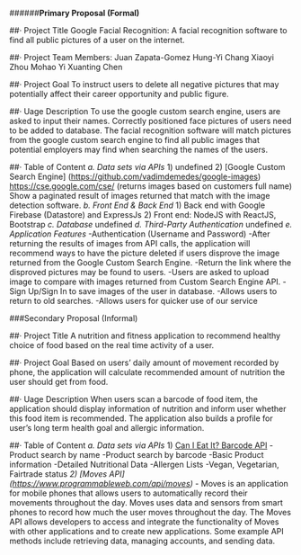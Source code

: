 ######**Primary Proposal (Formal)**

##· Project Title
  Google Facial Recognition:
  A facial recognition software to find all public pictures of a user on the internet. 

##· Project Team Members:
  Juan Zapata-Gomez
  Hung-Yi Chang
  Xiaoyi Zhou
  Mohao Yi
  Xuanting Chen

##· Project Goal
  To instruct users to delete all negative pictures that may potentially affect their 
  career opportunity and public figure. 

##· Uage Description 
  To use the google custom search engine, users are asked to input their names. Correctly 
  positioned face pictures of users need to be added to database. The facial recognition 
  software will match pictures from the google custom search engine to find all public 
  images that potential employers may find when searching the names of the users.

##· Table of Content
  _a. Data sets via APIs_
    1) undefined
    2) [Google Custom Search Engine]
       (https://github.com/vadimdemedes/google-images)
       https://cse.google.com/cse/ 
       (returns images based on customers full name)
       Show a paginated result of images returned that match with the image detection 
       software.
    _b. Front End & Back End_
    1) Back end with Google Firebase (Datastore) and ExpressJs
    2) Front end: NodeJS with ReactJS, Bootstrap
    _c. Database_
       undefined
    _d. Third-Party Authentication_
       undefined
    _e. Application Features_
      -Authentication (Username and Password)
      -After returning the results of images from API calls, the application will 
       recommend ways to have the picture deleted if users disprove the image returned 
       from the Google Custom Search Engine.
      -Return the link where the disproved pictures may be found to users.
      -Users are asked to upload image to compare with images returned from Custom 
       Search Engine API.
      -Sign Up/Sign In to save images of the user in database.
      -Allows users to return to old searches.
      -Allows users for quicker use of our service



###Secondary Proposal (Informal)

##· Project Title
  A nutrition and fitness application to recommend healthy choice of food based on the real time activity of a user.

##· Project Goal
  Based on users’ daily amount of movement recorded by phone, the application will calculate recommended amount of nutrition the user should get from food. 

##· Uage Description 
  When users scan a barcode of food item, the application should display information of nutrition and inform user whether this food item is recommended. The application also builds a profile for user’s long term health goal and allergic information.

##· Table of Content 
  _a. Data sets via APIs_
    1) [Can I Eat It? Barcode API](https://www.programmableweb.com/api/can-i-eat-it-barcode)
      -Product search by name
      -Product search by barcode
      -Basic Product information
      -Detailed Nutritional Data
      -Allergen Lists
      -Vegan, Vegetarian, Fairtrade status
    _2) [Moves API] (https://www.programmableweb.com/api/moves)_
      - Moves is an application for mobile phones that allows users to automatically record their movements throughout the day. Moves uses data and sensors from smart phones to record how much the user moves throughout the day. The Moves API allows developers to access and integrate the functionality of Moves with other applications and to create new applications. Some example API methods include retrieving data, managing accounts, and sending data.